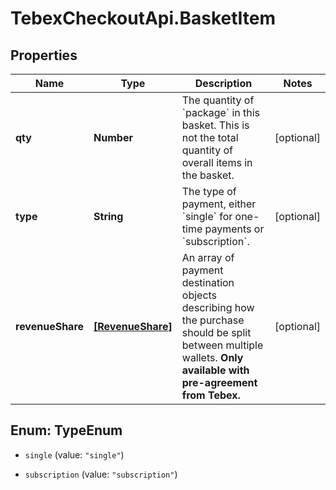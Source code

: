 # TebexCheckoutApi.BasketItem

## Properties

Name | Type | Description | Notes
------------ | ------------- | ------------- | -------------
**qty** | **Number** | The quantity of &#x60;package&#x60; in this basket. This is not the total quantity of overall items in the basket. | [optional] 
**type** | **String** | The type of payment, either &#x60;single&#x60; for one-time payments or &#x60;subscription&#x60;. | [optional] 
**revenueShare** | [**[RevenueShare]**](RevenueShare.md) | An array of payment destination objects describing how the purchase should be split between multiple wallets. **Only available with pre-agreement from Tebex.** | [optional] 



## Enum: TypeEnum


* `single` (value: `"single"`)

* `subscription` (value: `"subscription"`)




